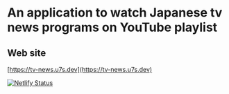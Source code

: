 # An application to watch Japanese tv news programs on YouTube playlist

## Web site

[https://tv-news.u7s.dev](https://tv-news.u7s.dev)

[![Netlify Status](https://api.netlify.com/api/v1/badges/d0872cd2-8ce7-45bf-96d9-ac7c5ed5ea49/deploy-status)](https://app.netlify.com/sites/sharp-benz-62009e/deploys)
